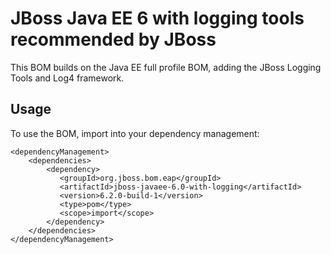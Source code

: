 JBoss Java EE 6 with logging tools recommended by JBoss
========================================================

This BOM builds on the Java EE full profile BOM, adding the JBoss Logging Tools and Log4 framework. 
  
Usage
-----

To use the BOM, import into your dependency management:

    <dependencyManagement>
        <dependencies>
            <dependency>
               <groupId>org.jboss.bom.eap</groupId>
               <artifactId>jboss-javaee-6.0-with-logging</artifactId>
               <version>6.2.0-build-1</version>
               <type>pom</type>
               <scope>import</scope>
            </dependency>
        </dependencies>
    </dependencyManagement> 
